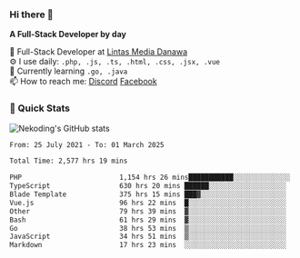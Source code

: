 ### Hi there 👋

**A Full-Stack Developer by day**

🔭 Full-Stack Developer at [Lintas Media Danawa](https://www.lintasmediadanawa.com/)  
⚙️ I use daily: `.php, .js, .ts, .html, .css, .jsx, .vue`  
🌱 Currently learning `.go, .java`  
📫 How to reach me: [Discord](https://discordapp.com/users/984448732999327766)  [Facebook](https://fb.me/tyvandi)  

### 🚀 Quick Stats  

![Nekoding's GitHub stats](https://github-readme-stats.vercel.app/api?username=nekoding&show_icons=true)

<!--START_SECTION:waka-->

```txt
From: 25 July 2021 - To: 01 March 2025

Total Time: 2,577 hrs 19 mins

PHP                        1,154 hrs 26 mins███████████░░░░░░░░░░░░░░   43.45 %
TypeScript                 630 hrs 20 mins ██████░░░░░░░░░░░░░░░░░░░   23.72 %
Blade Template             375 hrs 15 mins ███▓░░░░░░░░░░░░░░░░░░░░░   14.12 %
Vue.js                     96 hrs 22 mins  █░░░░░░░░░░░░░░░░░░░░░░░░   03.63 %
Other                      79 hrs 39 mins  ▓░░░░░░░░░░░░░░░░░░░░░░░░   03.00 %
Bash                       61 hrs 29 mins  ▓░░░░░░░░░░░░░░░░░░░░░░░░   02.31 %
Go                         38 hrs 53 mins  ▒░░░░░░░░░░░░░░░░░░░░░░░░   01.46 %
JavaScript                 34 hrs 51 mins  ▒░░░░░░░░░░░░░░░░░░░░░░░░   01.31 %
Markdown                   17 hrs 23 mins  ░░░░░░░░░░░░░░░░░░░░░░░░░   00.65 %
```

<!--END_SECTION:waka-->

<!--
**nekoding/nekoding** is a ✨ _special_ ✨ repository because its `README.md` (this file) appears on your GitHub profile.

Here are some ideas to get you started:

- 🔭 I’m currently working on ...
- 🌱 I’m currently learning ...
- 👯 I’m looking to collaborate on ...
- 🤔 I’m looking for help with ...
- 💬 Ask me about ...
- 📫 How to reach me: ...
- 😄 Pronouns: ...
- ⚡ Fun fact: ...
-->
